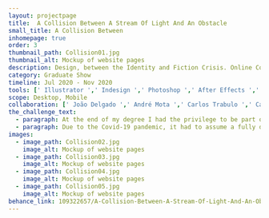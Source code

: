 ```yaml
---
layout: projectpage
title:  A Collision Between A Stream Of Light And An Obstacle
small_title: A Collision Between
inhomepage: true
order: 3
thumbnail_path: Collision01.jpg
thumbnail_alt: Mockup of website pages
description: Design, between the Identity and Fiction Crisis. Online Communication Design Graduate Show
category: Graduate Show
timeline: Jul 2020 - Nov 2020
tools: [' Illustrator ',' Indesign ',' Photoshop ',' After Effects ',' Figma ']
scope: Desktop, Mobile
collaboration: [' João Delgado ',' André Mota ',' Carlos Trabulo ',' Carolina Aguiar ',' Rita Pereira ',' Margarida Coelho ',' Margarida Cardoso ',' Inês Gonçalves ' ]
the_challenge_text: 
  - paragraph: At the end of my degree I had the privilege to be part of the organising team for the 2020 Communication Design finalists show — A Collision between a Stream of Light and an Obstacle. The graduate show is the culmination of the work developed by the new graduates and aims to make known the projects developed in the last year of the degree. 
  - paragraph: Due to the Covid-19 pandemic, it had to assume a fully digital format. The organising team was responsible for the development of the identity of the show, creation of the website, communication objects, social media management and a publication.
images:
  - image_path: Collision02.jpg
    image_alt: Mockup of website pages
  - image_path: Collision03.jpg
    image_alt: Mockup of website pages
  - image_path: Collision04.jpg
    image_alt: Mockup of website pages
  - image_path: Collision05.jpg
    image_alt: Mockup of website pages
behance_link: 109322657/A-Collision-Between-A-Stream-Of-Light-And-An-Obstacle
---
```

